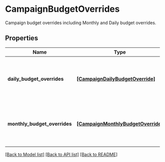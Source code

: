 # CampaignBudgetOverrides

Campaign budget overrides including Monthly and Daily budget overrides.

## Properties
Name | Type | Description | Notes
------------ | ------------- | ------------- | -------------
**daily_budget_overrides** | [**[CampaignDailyBudgetOverride]**](CampaignDailyBudgetOverride.md) | Campaign budget override daily part, chronological order restricted. | 
**monthly_budget_overrides** | [**[CampaignMonthlyBudgetOverride]**](CampaignMonthlyBudgetOverride.md) | Campaign budget override monthly part, chronological order restricted. | 

[[Back to Model list]](../README.md#documentation-for-models) [[Back to API list]](../README.md#documentation-for-api-endpoints) [[Back to README]](../README.md)


